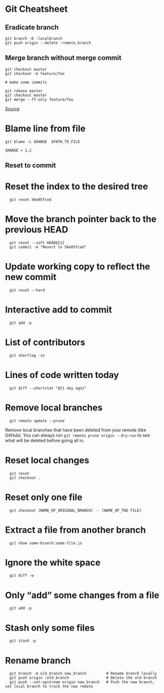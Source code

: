 # Git Cheatsheet

## Eradicate branch
```
git branch -D :localbranch
git push origin --delete :remote_branch
```


## Merge branch without merge commit

```
git checkout master
git checkout -b feature/foo

# make some commits

git rebase master
git checkout master
git merge --ff-only feature/foo
```

[Source](http://stackoverflow.com/a/16358699/5147646)

# Blame line from file
```
git blame -L $RANGE  $PATH_TO_FILE

$RANGE = 1,2
```
## Reset to commit

# Reset the index to the desired tree
      git reset 56e05fced

# Move the branch pointer back to the previous HEAD

      git reset --soft HEAD@{1}
      git commit -m "Revert to 56e05fced"

# Update working copy to reflect the new commit
      git reset --hard

# Interactive add to commit
      git add -p

# List of contributors
      git shortlog -sn

# Lines of code written today
      git diff --shortstat "@{1 day ago}"


# Remove local branches
      git remote update --prune
Remove local branches that have been deleted from your remote (like GitHub). You can always run ```git remote prune origin --dry-run``` to see what will be deleted before going all in.

# Reset local changes
      git reset
      git checkout .

# Reset only one file
      git checkout [NAME_OF_ORIGINAL_BRANCH] -- [NAME_OF_THE FILE]

# Extract a file from another branch
      git show some-branch:some-file.js

# Ignore the white space
      git diff -w

# Only “add” some changes from a file
      git add -p

# Stash only some files
      git stash -p

# Rename branch
      git branch -m old_branch new_branch         # Rename branch locally    
      git push origin :old_branch                 # Delete the old branch    
      git push --set-upstream origin new_branch   # Push the new branch, set local branch to track the new remote